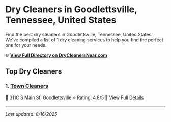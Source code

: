 # Dry Cleaners in Goodlettsville, Tennessee, United States

Find the best dry cleaners in Goodlettsville, Tennessee, United States. We've compiled a list of 1 dry cleaning services to help you find the perfect one for your needs.

🌐 **[View Full Directory on DryCleanersNear.com](https://drycleanersnear.com/city/US/Tennessee/Goodlettsville)**

## Top Dry Cleaners

### 1. [Town Cleaners](https://drycleanersnear.com/dryCleaner/6861efad6d1fa2e11f513a6a/town-cleaners)
📍 311C S Main St, Goodlettsville
⭐ Rating: 4.8/5
🔗 [View Full Details](https://drycleanersnear.com/dryCleaner/6861efad6d1fa2e11f513a6a/town-cleaners)


---

*Last updated: 8/16/2025*
